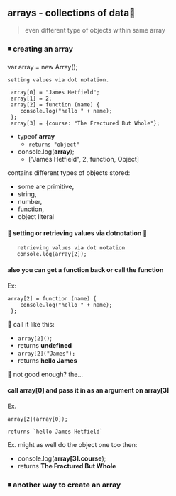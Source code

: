 ## arrays - collections of data:floppy_disk:
> even different type of objects within same array   
 
### :black_medium_small_square: creating an array 
var array = new Array();

````
setting values via dot notation.
   
 array[0] = "James Hetfield";
 array[1] = 2;
 array[2] = function (name) {
    console.log("hello " + name);
 };
 array[3] = {course: "The Fractured But Whole"};
````
- typeof **array**    
    - `returns "object"`    
- console.log(**array**);
    - ["James Hetfield", 2, function, Object]
    
contains different types of objects stored:
   - some are primitive,  
   - string,  
   - number,   
   - function,  
   - object literal  

#### :rocket: setting or retrieving values via dotnotation :rocket:

````   
   retrieving values via dot notation
   console.log(array[2]);
````

#### also you can get a function back or call the function

Ex:

    array[2] = function (name) {
        console.log("hello " + name);
     };
     
:ghost: call it like this: 

- `array[2]()`; 
- returns **undefined**
- `array[2]("James");`
- returns **hello James**


:ghost: not good enough? the...

#### call array[0] and pass it in as an argument on array[3]

 Ex.
 
    array[2](array[0]);
    
    returns `hello James Hetfield`
    
Ex. might as well do the object one too then:

- console.log(**array[3].course**);   
- returns **The Fractured But Whole**

### :black_medium_small_square: another way to create an array
